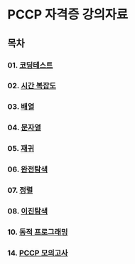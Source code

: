 # PCCP 자격증 강의자료

## 목차
### 01. [코딩테스트](https://github.com/leeyejin1231/pccp/tree/main/01_%EC%BD%94%EB%94%A9%20%ED%85%8C%EC%8A%A4%ED%8A%B8)
### 02. [시간 복잡도](https://github.com/leeyejin1231/pccp/tree/main/02_%EC%8B%9C%EA%B0%84%20%EB%B3%B5%EC%9E%A1%EB%8F%84)
### 03. [배열](https://github.com/leeyejin1231/pccp/tree/main/03_%EB%B0%B0%EC%97%B4)
### 04. [문자열](https://github.com/leeyejin1231/pccp/tree/main/04_%EB%AC%B8%EC%9E%90%EC%97%B4)
### 05. [재귀](https://github.com/leeyejin1231/pccp/tree/main/05_%EC%9E%AC%EA%B7%80)
### 06. [완전탐색](https://github.com/leeyejin1231/pccp/tree/main/06_%EC%99%84%EC%A0%84%20%ED%83%90%EC%83%89)
### 07. [정렬](https://github.com/leeyejin1231/pccp/tree/main/07_%EC%A0%95%EB%A0%AC)
### 08. [이진탐색](https://github.com/leeyejin1231/pccp/tree/main/08_%EC%9D%B4%EC%A7%84%20%ED%83%90%EC%83%89)
### 10. [동적 프로그래밍](https://github.com/leeyejin1231/pccp/tree/main/10_%EB%8F%99%EC%A0%81%20%ED%94%84%EB%A1%9C%EA%B7%B8%EB%9E%98%EB%B0%8D)
### 14. [PCCP 모의고사](https://github.com/leeyejin1231/pccp/tree/main/14_PCCP%20%EB%AA%A8%EC%9D%98%EA%B3%A0%EC%82%AC)
   
  
 
    
  
  
   
